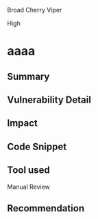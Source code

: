 Broad Cherry Viper

High

# aaaa

## Summary

## Vulnerability Detail

## Impact

## Code Snippet

## Tool used

Manual Review

## Recommendation
